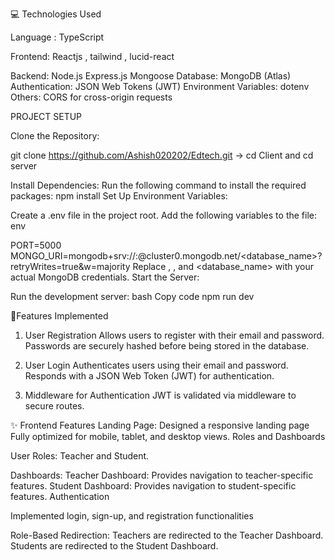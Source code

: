 💻 Technologies Used

Language : TypeScript

Frontend:
Reactjs , tailwind , lucid-react

Backend:
Node.js
Express.js
Mongoose
Database:
MongoDB (Atlas)
Authentication:
JSON Web Tokens (JWT)
Environment Variables:
dotenv
Others:
CORS for cross-origin requests

PROJECT SETUP

Clone the Repository:

git clone https://github.com/Ashish020202/Edtech.git -> cd Client and cd server

Install Dependencies: Run the following command to install the required packages:
npm install
Set Up Environment Variables:

Create a .env file in the project root.
Add the following variables to the file:
env

PORT=5000
MONGO_URI=mongodb+srv://<username>:<password>@cluster0.mongodb.net/<database_name>?retryWrites=true&w=majority
Replace <username>, <password>, and <database_name> with your actual MongoDB credentials.
Start the Server:

Run the development server:
bash
Copy code
npm run dev


🚀Features Implemented
1. User Registration
Allows users to register with their email and password.
Passwords are securely hashed before being stored in the database.

3. User Login
Authenticates users using their email and password.
Responds with a JSON Web Token (JWT) for authentication.

5. Middleware for Authentication
JWT is validated via middleware to secure routes.

✨ Frontend Features
Landing Page:
Designed a responsive landing page 
Fully optimized for mobile, tablet, and desktop views.
Roles and Dashboards

User Roles: Teacher and Student.

Dashboards:
Teacher Dashboard: Provides navigation to teacher-specific features.
Student Dashboard: Provides navigation to student-specific features.
Authentication

Implemented login, sign-up, and registration functionalities

Role-Based Redirection:
Teachers are redirected to the Teacher Dashboard.
Students are redirected to the Student Dashboard.


